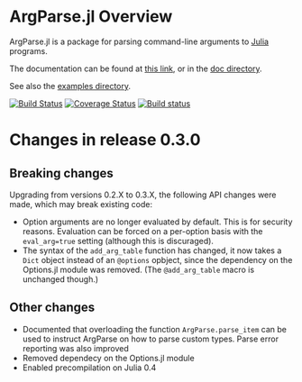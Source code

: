 ArgParse.jl Overview
====================

ArgParse.jl is a package for parsing command-line arguments to
[Julia](http://julialang.org) programs.

The documentation can be found at
[this link](http://argparsejl.readthedocs.org/en/latest/argparse.html), or in
the [doc directory](doc).

See also the [examples directory](examples).

[![Build Status](https://api.travis-ci.org/carlobaldassi/ArgParse.jl.png?branch=master)](https://travis-ci.org/carlobaldassi/ArgParse.jl)
[![Coverage Status](https://coveralls.io/repos/carlobaldassi/ArgParse.jl/badge.svg?branch=master&service=github)](https://coveralls.io/github/carlobaldassi/ArgParse.jl?branch=master)
[![Build status](https://ci.appveyor.com/api/projects/status/5c81omg867fu2gfy/branch/master?svg=true)](https://ci.appveyor.com/project/carlobaldassi/argparse-jl/branch/master)

Changes in release 0.3.0
========================

Breaking changes
----------------

Upgrading from versions 0.2.X to 0.3.X, the following API changes were made,
which may break existing code:

* Option arguments are no longer evaluated by default. This is for security
  reasons. Evaluation can be forced on a per-option basis with the
  `eval_arg=true` setting (although this is discuraged).
* The syntax of the `add_arg_table` function has changed, it now takes a `Dict`
  object instead of an `@options` opbject, since the dependency on the
  Options.jl module was removed. (The `@add_arg_table` macro is unchanged
  though.)

Other changes
-------------

* Documented that overloading the function `ArgParse.parse_item` can be used to
  instruct ArgParse on how to parse custom types. Parse error reporting was
  also improved
* Removed dependecy on the Options.jl module
* Enabled precompilation on Julia 0.4

